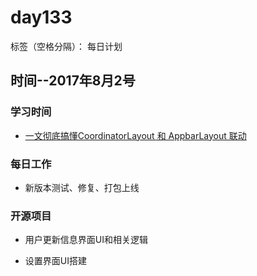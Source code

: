 # day133

标签（空格分隔）： 每日计划


## 时间--2017年8月2号


### 学习时间<br>
* [一文彻底搞懂CoordinatorLayout 和 AppbarLayout 联动][1]

### 每日工作<br>
* 新版本测试、修复、打包上线

### 开源项目
* 用户更新信息界面UI和相关逻辑
* 设置界面UI搭建


  [1]: https://mp.weixin.qq.com/s?__biz=MzAxMTI4MTkwNQ==&mid=2650823687&idx=1&sn=c09e5c627d2c1fb93dc60ec3d9c0b7e7&chksm=80b78899b7c0018fa5b02f5b1451d08b774172644cc3e4d9bf313cc3278a3d72dd9e8a5e72dd&mpshare=1&scene=1&srcid=0803nYrpYYM6OYz7iUUzZIPh&key=8cbd4e324cce72b930dcf83a56bc04e31c9d8e9f438a0ef29f6593416a572a1cd6dbf28d6981355d37b46cae4ac48c328e244ab9871a6f24d09483b968b8860a8d29ab4fd288d6cbfc61a8b74a913f7e&ascene=0&uin=ODgyMjAxODAx&devicetype=iMac%20MacBookPro12,1%20OSX%20OSX%2010.12.4%20build%2816E195%29&version=12020110&nettype=WIFI&fontScale=100&pass_ticket=ufDXHR264pz5TjXQJmGbl7hGwLUa%2bzcNl6ZcC2SZrKwHXh/NYe4EYoiBJQGv62mF
